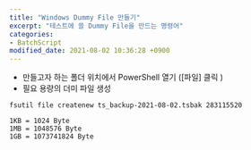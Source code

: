 ```yaml
---
title: "Windows Dummy File 만들기"
excerpt: "테스트에 쓸 Dummy File을 만드는 명령어"
categories:
- BatchScript
modified_date: 2021-08-02 10:36:28 +0900
---
```

- 만들고자 하는 폴더 위치에서 PowerShell 열기 ([파일] 클릭 )
- 필요 용량의 더미 파일 생성 
```shell
fsutil file createnew ts_backup-2021-08-02.tsbak 283115520
```    
    1KB = 1024 Byte     
    1MB = 1048576 Byte    
    1GB = 1073741824 Byte     
